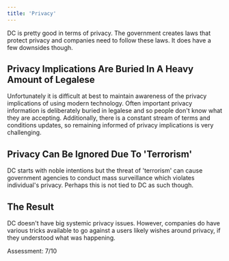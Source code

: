 ```yaml
---
title: 'Privacy'
---
```


DC is pretty good in terms of privacy. The government creates laws that protect privacy and companies need to follow these laws. It does have a few downsides though.

## Privacy Implications Are Buried In A Heavy Amount of Legalese

Unfortunately it is difficult at best to maintain awareness of the privacy implications of using modern technology. Often important privacy information is deliberately buried in legalese and so people don't know what they are accepting. Additionally, there is a constant stream of terms and conditions updates, so remaining informed of privacy implications is very challenging.

## Privacy Can Be Ignored Due To 'Terrorism'

DC starts with noble intentions but the threat of 'terrorism' can cause government agencies to conduct mass surveillance which violates individual's privacy. Perhaps this is not tied to DC as such though.

## The Result

DC doesn't have big systemic privacy issues. However, companies do have various tricks available to go against a users likely wishes around privacy, if they understood what was happening.

Assessment: 7/10
